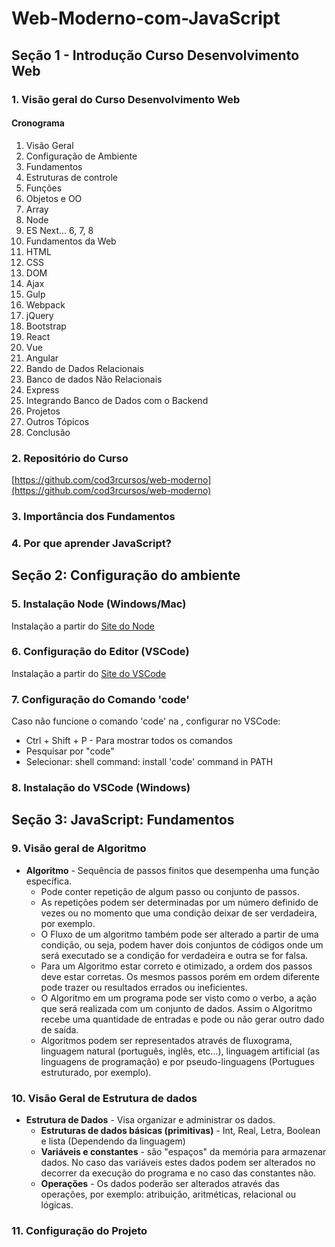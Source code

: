 # Web-Moderno-com-JavaScript

## Seção 1 - Introdução Curso Desenvolvimento Web

### 1. Visão geral do Curso Desenvolvimento Web

#### Cronograma

01. Visão Geral
02. Configuração de Ambiente
03. Fundamentos
04. Estruturas de controle
05. Funções
06. Objetos e OO
07. Array
08. Node
09. ES Next... 6, 7, 8
10. Fundamentos da Web
11. HTML
12. CSS
13. DOM
14. Ajax
15. Gulp
16. Webpack
17. jQuery
18. Bootstrap
19. React
20. Vue
21. Angular
22. Bando de Dados Relacionais
23. Banco de dados Não Relacionais
24. Express
25. Integrando Banco de Dados com o Backend
26. Projetos
27. Outros Tópicos
28. Conclusão

### 2. Repositório do Curso

[https://github.com/cod3rcursos/web-moderno](https://github.com/cod3rcursos/web-moderno)

### 3. Importância dos Fundamentos

### 4. Por que aprender JavaScript?

## Seção 2: Configuração do ambiente

### 5. Instalação Node (Windows/Mac)

Instalação a partir do [Site do Node](https://nodejs.org/en/)

### 6. Configuração do Editor (VSCode)

Instalação a partir do [Site do VSCode](https://code.visualstudio.com/)

### 7. Configuração do Comando 'code'

Caso não funcione o comando 'code' na , configurar no VSCode:

* Ctrl + Shift + P - Para mostrar todos os comandos
* Pesquisar por "code"
* Selecionar: shell command: install 'code' command in PATH

### 8. Instalação do VSCode (Windows)

## Seção 3: JavaScript: Fundamentos

### 9. Visão geral de Algoritmo

* **Algoritmo** - Sequência de passos finitos que desempenha uma função específica.
    * Pode conter repetição de algum passo ou conjunto de passos.
    * As repetições podem ser determinadas por um número definido de vezes ou no momento que uma condição deixar de ser verdadeira, por exemplo.
    * O Fluxo de um algoritmo também pode ser alterado a partir de uma condição, ou seja, podem haver dois conjuntos de códigos onde um será executado se a condição for verdadeira e outra se for falsa.
    * Para um Algoritmo estar correto e otimizado, a ordem dos passos deve estar corretas. Os mesmos passos porém em ordem diferente pode trazer ou resultados errados ou ineficientes.
    * O Algoritmo em um programa pode ser visto como o verbo, a ação que será realizada com um conjunto de dados. Assim o Algoritmo recebe uma quantidade de entradas e pode ou não gerar outro dado de saída.
    * Algoritmos podem ser representados através de fluxograma, linguagem natural (português, inglês, etc...), linguagem artificial (as linguagens de programação) e por pseudo-linguagens (Portugues estruturado, por exemplo).

### 10. Visão Geral de Estrutura de dados

* **Estrutura de Dados** - Visa organizar e administrar os dados.
    * **Estruturas de dados básicas (primitivas)** - Int, Real, Letra, Boolean e lista (Dependendo da linguagem)
    * **Variáveis e constantes** - são "espaços" da memória para armazenar dados. No caso das variáveis estes dados podem ser alterados no decorrer da execução do programa e no caso das constantes não.
    * **Operações** - Os dados poderão ser alterados através das operações, por exemplo: atribuição, aritméticas, relacional ou lógicas.

### 11. Configuração do Projeto